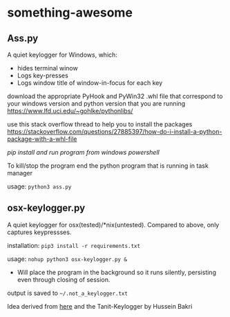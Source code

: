# something-awesome
## Ass.py

A quiet keylogger for Windows, which:
  * hides terminal winow
  * Logs key-presses
  * Logs window title of window-in-focus for each key
  
download the appropriate PyHook and PyWin32 .whl file that correspond to your windows version and python version that you are running
https://www.lfd.uci.edu/~gohlke/pythonlibs/

use this stack overflow thread to help you to install the packages
https://stackoverflow.com/questions/27885397/how-do-i-install-a-python-package-with-a-whl-file

*pip install and run program from windows powershell*

To kill/stop the program end the python program that is running in task manager

usage: `python3 ass.py`

## osx-keylogger.py

A quiet keylogger for osx(tested)/*nix(untested). Compared to above, only captures keypressses. 

installation: `pip3 install -r requirements.txt`

usage: `nohup python3 osx-keylogger.py &` 
  * Will place the program in the background so it runs silently, persisting even through closing of session. 
  
output is saved to `~/.not_a_keylogger.txt`


Idea derived from [here](https://github.com/HusseinBakri/Tanit-Keylogger) and the Tanit-Keylogger by Hussein Bakri

